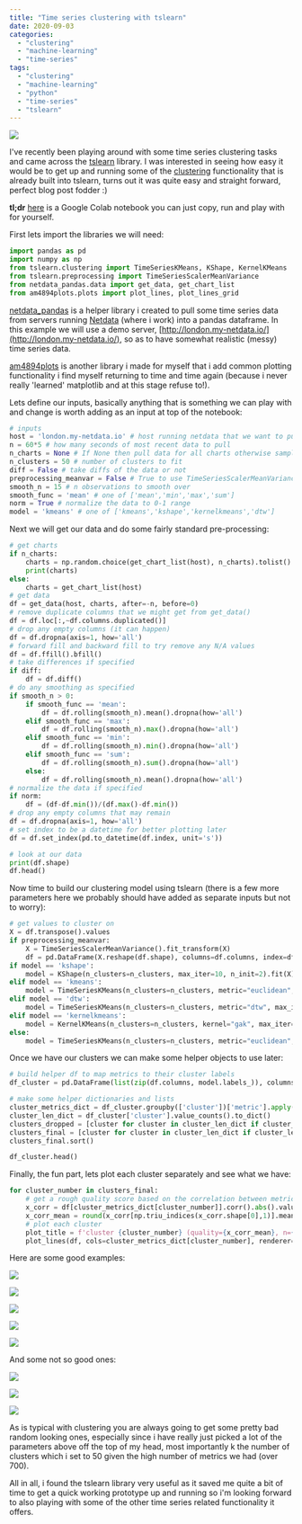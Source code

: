 ```yaml
---
title: "Time series clustering with tslearn"
date: 2020-09-03
categories: 
  - "clustering"
  - "machine-learning"
  - "time-series"
tags: 
  - "clustering"
  - "machine-learning"
  - "python"
  - "time-series"
  - "tslearn"
---
```


![](images/image-9-1024x411.png)

I've recently been playing around with some time series clustering tasks and came across the [tslearn](https://tslearn.readthedocs.io/en/stable/index.html) library. I was interested in seeing how easy it would be to get up and running some of the [clustering](https://tslearn.readthedocs.io/en/stable/gen_modules/tslearn.clustering.html#module-tslearn.clustering) functionality that is already built into tslearn, turns out it was quite easy and straight forward, perfect blog post fodder :)

**tl;dr** [here](https://colab.research.google.com/drive/1ngpyXDYcDfbaVu_TVhalUuGsoDRqQJa8?usp=sharing) is a Google Colab notebook you can just copy, run and play with for yourself.

First lets import the libraries we will need:

```python
import pandas as pd
import numpy as np
from tslearn.clustering import TimeSeriesKMeans, KShape, KernelKMeans
from tslearn.preprocessing import TimeSeriesScalerMeanVariance
from netdata_pandas.data import get_data, get_chart_list
from am4894plots.plots import plot_lines, plot_lines_grid
```

[netdata\_pandas](https://netdata.github.io/netdata-pandas/) is a helper library i created to pull some time series data from servers running [Netdata](https://www.netdata.cloud/) (where i work) into a pandas dataframe. In this example we will use a demo server, [http://london.my-netdata.io/](http://london.my-netdata.io/), so as to have somewhat realistic (messy) time series data.

[am4894plots](https://am4894plots.readthedocs.io/en/latest/) is another library i made for myself that i add common plotting functionality i find myself returning to time and time again (because i never really 'learned' matplotlib and at this stage refuse to!).

Lets define our inputs, basically anything that is something we can play with and change is worth adding as an input at top of the notebook:

```python
# inputs
host = 'london.my-netdata.io' # host running netdata that we want to pull data from
n = 60*5 # how many seconds of most recent data to pull
n_charts = None # If None then pull data for all charts otherwise sample n_charts randomly
n_clusters = 50 # number of clusters to fit
diff = False # take diffs of the data or not
preprocessing_meanvar = False # True to use TimeSeriesScalerMeanVariance preprocessing
smooth_n = 15 # n observations to smooth over
smooth_func = 'mean' # one of ['mean','min','max','sum']
norm = True # normalize the data to 0-1 range
model = 'kmeans' # one of ['kmeans','kshape','kernelkmeans','dtw']
```

Next we will get our data and do some fairly standard pre-processing:

```python
# get charts
if n_charts:
    charts = np.random.choice(get_chart_list(host), n_charts).tolist()
    print(charts)
else:
    charts = get_chart_list(host)
# get data
df = get_data(host, charts, after=-n, before=0)
# remove duplicate columns that we might get from get_data()
df = df.loc[:,~df.columns.duplicated()]
# drop any empty columns (it can happen)
df = df.dropna(axis=1, how='all')
# forward fill and backward fill to try remove any N/A values
df = df.ffill().bfill()
# take differences if specified
if diff:
    df = df.diff()
# do any smoothing as specified
if smooth_n > 0:
    if smooth_func == 'mean':
        df = df.rolling(smooth_n).mean().dropna(how='all')
    elif smooth_func == 'max':
        df = df.rolling(smooth_n).max().dropna(how='all')
    elif smooth_func == 'min':
        df = df.rolling(smooth_n).min().dropna(how='all')
    elif smooth_func == 'sum':
        df = df.rolling(smooth_n).sum().dropna(how='all')
    else:
        df = df.rolling(smooth_n).mean().dropna(how='all')
# normalize the data if specified
if norm:
    df = (df-df.min())/(df.max()-df.min())
# drop any empty columns that may remain
df = df.dropna(axis=1, how='all')
# set index to be a datetime for better plotting later
df = df.set_index(pd.to_datetime(df.index, unit='s'))

# look at our data
print(df.shape)
df.head()
```

Now time to build our clustering model using tslearn (there is a few more parameters here we probably should have added as separate inputs but not to worry):

```python
# get values to cluster on
X = df.transpose().values
if preprocessing_meanvar:
    X = TimeSeriesScalerMeanVariance().fit_transform(X)
    df = pd.DataFrame(X.reshape(df.shape), columns=df.columns, index=df.index)
if model == 'kshape':
    model = KShape(n_clusters=n_clusters, max_iter=10, n_init=2).fit(X)
elif model == 'kmeans':
    model = TimeSeriesKMeans(n_clusters=n_clusters, metric="euclidean", max_iter=10, n_init=2).fit(X)
elif model == 'dtw':
    model = TimeSeriesKMeans(n_clusters=n_clusters, metric="dtw", max_iter=5, n_init=2).fit(X)
elif model == 'kernelkmeans':
    model = KernelKMeans(n_clusters=n_clusters, kernel="gak", max_iter=5, n_init=2).fit(X)
else:
    model = TimeSeriesKMeans(n_clusters=n_clusters, metric="euclidean", max_iter=10, n_init=2).fit(X)
```

Once we have our clusters we can make some helper objects to use later:

```python
# build helper df to map metrics to their cluster labels
df_cluster = pd.DataFrame(list(zip(df.columns, model.labels_)), columns=['metric', 'cluster'])

# make some helper dictionaries and lists
cluster_metrics_dict = df_cluster.groupby(['cluster'])['metric'].apply(lambda x: [x for x in x]).to_dict()
cluster_len_dict = df_cluster['cluster'].value_counts().to_dict()
clusters_dropped = [cluster for cluster in cluster_len_dict if cluster_len_dict[cluster]==1]
clusters_final = [cluster for cluster in cluster_len_dict if cluster_len_dict[cluster]>1]
clusters_final.sort()

df_cluster.head()
```

Finally, the fun part, lets plot each cluster separately and see what we have:

```python
for cluster_number in clusters_final:
    # get a rough quality score based on the correlation between metrics in the cluster
    x_corr = df[cluster_metrics_dict[cluster_number]].corr().abs().values
    x_corr_mean = round(x_corr[np.triu_indices(x_corr.shape[0],1)].mean(),2)
    # plot each cluster
    plot_title = f'cluster {cluster_number} (quality={x_corr_mean}, n={cluster_len_dict[cluster_number]})'
    plot_lines(df, cols=cluster_metrics_dict[cluster_number], renderer='colab', theme=None, title=plot_title)
```

Here are some good examples:

![](images/image-1024x409.png)

![](images/image-1-1024x411.png)

![](images/image-2-1024x409.png)

![](images/image-6-1024x415.png)

![](images/image-7-1024x422.png)

And some not so good ones:

![](images/image-3-1024x425.png)

![](images/image-4-1024x419.png)

![](images/image-8-1024x383.png)

As is typical with clustering you are always going to get some pretty bad random looking ones, especially since i have really just picked a lot of the parameters above off the top of my head, most importantly k the number of clusters which i set to 50 given the high number of metrics we had (over 700).

All in all, i found the tslearn library very useful as it saved me quite a bit of time to get a quick working prototype up and running so i'm looking forward to also playing with some of the other time series related functionality it offers.

